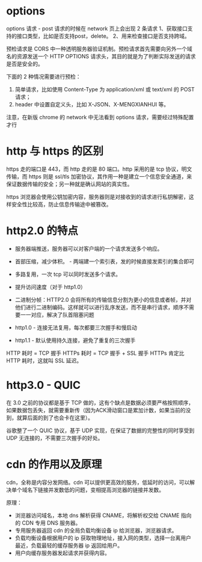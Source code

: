 # options
options 请求 - post 请求的时候在 network 页上会出现 2 条请求
1、获取接口支持的接口类型，比如是否支持post，delete。
2、用来检查接口是否支持跨域。

预检请求是 CORS 中一种透明服务器验证机制。预检请求首先需要向另外一个域名的资源发送一个 HTTP OPTIONS 请求头，其目的就是为了判断实际发送的请求是否是安全的。

下面的 2 种情况需要进行预检：

1. 简单请求，比如使用 Content-Type 为 application/xml 或 text/xml 的 POST 请求；
2. header 中设置自定义头，比如 X-JSON、X-MENGXIANHUI 等。

注意，在新版 chrome 的 network 中无法看到 options 请求，需要经过特殊配置才行

# http 与 https 的区别

https 走的端口是 443，而 http 走的是 80 端口。http 采用的是 tcp 协议，明文传输，而 https 则是 ssl/tls 加密协议，其作用一种是建立一个信息安全通道，来保证数据传输的安全；另一种就是确认网站的真实性。

https 浏览器会使用公钥加密内容，服务器则是对接收到的请求进行私钥解密，这样安全性比较高，防止信息传输途中被篡改。

# http2.0 的特点

- 服务器端推送，服务器可以对客户端的一个请求发送多个响应。
- 首部压缩，减少体积。 - 两端建一个索引表，发的时候直接发索引的集合即可
- 多路复用，一次 tcp 可以同时发送多个请求。
- 提升访问速度（对于 http1.0）
- 二进制分帧：HTTP2.0 会将所有的传输信息分割为更小的信息或者帧，并对他们进行二进制编码。这样就可以进行乱序发送，而不是串行请求，顺序不需要一一对应，解决了队首阻塞问题

- http1.0 - 连接无法复用，每次都要三次握手和慢启动
- http1.1 - 默认使用持久连接，避免了重复的三次握手

HTTP 耗时 = TCP 握手
HTTPs 耗时 = TCP 握手 + SSL 握手
HTTPs 肯定比 HTTP 耗时，这就叫 SSL 延迟。

# http3.0 - QUIC

在 3.0 之前的协议都是基于 TCP 做的，这有个缺点是数据必须要严格按照顺序，如果数据包丢失，就需要重新传（因为ACK滑动窗口是累加计数，如果当前的没到，就算后面的到了也会卡在这里）。

谷歌整了一个 QUIC 协议，基于 UDP 实现，在保证了数据的完整性的同时享受到 UDP 无连接的，不需要三次握手的好处。

# cdn 的作用以及原理

cdn，全称是内容分发网络。cdn 可以提供更高效的服务，低延时的访问，可以解决单个域名下链接并发数低的问题，变相提高浏览器的链接并发数。

原理：

- 浏览器访问域名，本地 dns 解析获得 CNAME，将解析权交给 CNAME 指向的 CDN 专用 DNS 服务器。
- 专用服务器返回 cdn 的全局负载均衡设备 ip 给浏览器，浏览器请求。
- 负载均衡设备根据用户的 ip 获取物理地址，接入网的类型，选择一台离用户最近，负载最轻的缓存服务器 ip 返回给用户。
- 用户向缓存服务器发起请求并获得内容。
